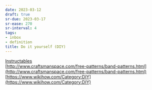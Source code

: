 ```yaml
---
date: 2023-03-12
draft: true
sr-due: 2023-03-17
sr-ease: 270
sr-interval: 4
tags:
- inbox
- definition
title: Do it yourself (DIY)
---
```

   
[Instructables](https://www.instructables.com/)   
[http://www.craftsmanspace.com/free-patterns/band-patterns.html](http://www.craftsmanspace.com/free-patterns/band-patterns.html)   
[https://www.wikihow.com/Category:DIY](https://www.wikihow.com/Category:DIY)